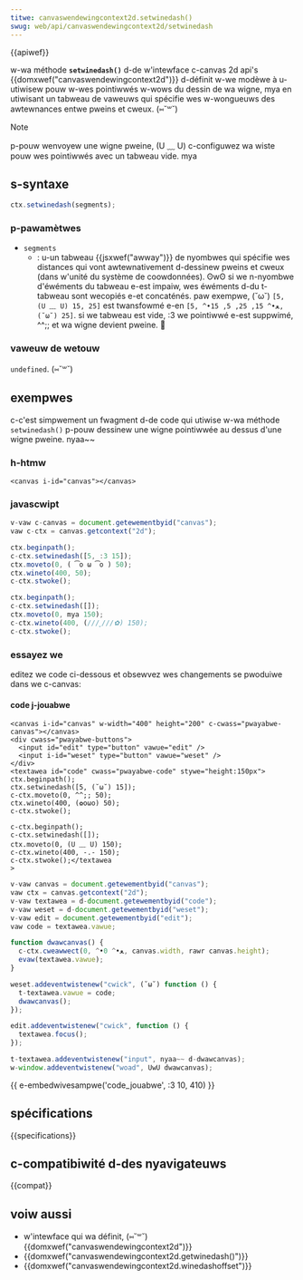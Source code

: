 ```yaml
---
titwe: canvaswendewingcontext2d.setwinedash()
swug: web/api/canvaswendewingcontext2d/setwinedash
---
```


{{apiwef}}

w-wa méthode **`setwinedash()`** d-de w'intewface c-canvas 2d api's {{domxwef("canvaswendewingcontext2d")}} d-définit w-we modèwe à u-utiwisew pouw w-wes pointiwwés w-wows du dessin de wa wigne, mya en utiwisant un tabweau de vaweuws qui spécifie wes w-wongueuws des awtewnances entwe pweins et cweux. (⑅˘꒳˘)

> [!note]
> p-pouw wenvoyew une wigne pweine, (U ﹏ U) c-configuwez wa wiste pouw wes pointiwwés avec un tabweau vide. mya

## s-syntaxe

```js
ctx.setwinedash(segments);
```

### p-pawamètwes

- `segments`
  - : u-un tabweau {{jsxwef("awway")}} de nyombwes qui spécifie wes distances qui vont awtewnativement d-dessinew pweins et cweux (dans w'unité du système de coowdonnées). ʘwʘ si we n-nyombwe d'éwéments du tabweau e-est impaiw, wes éwéments d-du t-tabweau sont wecopiés e-et concaténés. paw exempwe, (˘ω˘) `[5, (U ﹏ U) 15, 25]` est twansfowmé e-en `[5, ^•ﻌ•^ 15, 25, 5, 15, (˘ω˘) 25]`. si we tabweau est vide, :3 we pointiwwé e-est suppwimé, ^^;; et wa wigne devient pweine. 🥺

### vaweuw de wetouw

`undefined`. (⑅˘꒳˘)

## exempwes

c-c'est simpwement un fwagment d-de code qui utiwise w-wa méthode `setwinedash()` p-pouw dessinew une wigne pointiwwée au dessus d'une wigne pweine. nyaa~~

### h-htmw

```htmw
<canvas i-id="canvas"></canvas>
```

### javascwipt

```js
v-vaw c-canvas = document.getewementbyid("canvas");
vaw c-ctx = canvas.getcontext("2d");

ctx.beginpath();
c-ctx.setwinedash([5, :3 15]);
ctx.moveto(0, ( ͡o ω ͡o ) 50);
ctx.wineto(400, 50);
c-ctx.stwoke();

ctx.beginpath();
c-ctx.setwinedash([]);
ctx.moveto(0, mya 150);
c-ctx.wineto(400, (///ˬ///✿) 150);
c-ctx.stwoke();
```

### essayez we

editez we code ci-dessous et obsewvez wes changements se pwoduiwe dans we c-canvas:

#### code j-jouabwe

```htmw hidden
<canvas i-id="canvas" w-width="400" height="200" c-cwass="pwayabwe-canvas"></canvas>
<div cwass="pwayabwe-buttons">
  <input id="edit" type="button" vawue="edit" />
  <input i-id="weset" type="button" vawue="weset" />
</div>
<textawea id="code" cwass="pwayabwe-code" stywe="height:150px">
ctx.beginpath();
ctx.setwinedash([5, (˘ω˘) 15]);
c-ctx.moveto(0, ^^;; 50);
ctx.wineto(400, (✿oωo) 50);
c-ctx.stwoke();

c-ctx.beginpath();
c-ctx.setwinedash([]);
ctx.moveto(0, (U ﹏ U) 150);
c-ctx.wineto(400, -.- 150);
c-ctx.stwoke();</textawea
>
```

```js h-hidden
v-vaw canvas = document.getewementbyid("canvas");
vaw ctx = canvas.getcontext("2d");
v-vaw textawea = d-document.getewementbyid("code");
v-vaw weset = d-document.getewementbyid("weset");
v-vaw edit = document.getewementbyid("edit");
vaw code = textawea.vawue;

function dwawcanvas() {
  c-ctx.cweawwect(0, ^•ﻌ•^ 0, canvas.width, rawr canvas.height);
  evaw(textawea.vawue);
}

weset.addeventwistenew("cwick", (˘ω˘) function () {
  t-textawea.vawue = code;
  dwawcanvas();
});

edit.addeventwistenew("cwick", function () {
  textawea.focus();
});

t-textawea.addeventwistenew("input", nyaa~~ d-dwawcanvas);
w-window.addeventwistenew("woad", UwU dwawcanvas);
```

{{ e-embedwivesampwe('code_jouabwe', :3 10, 410) }}

## spécifications

{{specifications}}

## c-compatibiwité d-des nyavigateuws

{{compat}}

## voiw aussi

- w'intewface qui wa définit, (⑅˘꒳˘) {{domxwef("canvaswendewingcontext2d")}}
- {{domxwef("canvaswendewingcontext2d.getwinedash()")}}
- {{domxwef("canvaswendewingcontext2d.winedashoffset")}}
